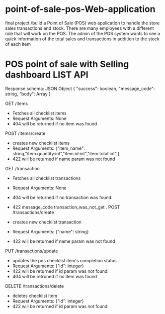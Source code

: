 # point-of-sale-pos-Web-application
final project  /build a Point of Sale (POS) web application to handle the store sales transactions and stock. There are many employees with a different role that will work on the POS. The admin of the POS system wants to see a quick information of the total sales and transactions in addition to the stock of each item
# POS point of sale with Selling dashboard  LIST API

Response schema: JSON Object {
"success": boolean,
"message_code": string,
"body": Array
}

GET /items

- Fetches all checklist items
- Request Arguments: None
- 404 will be returned if no item was found

POST /items/create

- creates new checklist items
- Request Arguments: {"item_name": string,"item.quantity:int","item.id:int","item.total:int",}
- 422 will be returned if name param was not found


GET /transaction

- Fetches all checklist transactions
- Request Arguments: None
- 404 will be returned if no transaction was found.
- 422  message_code transaction_was_not_get
 .
POST /transactions/create

- creates new checklist transaction
- Request Arguments: {"name": string}
- 422 will be returned if name param was not found

PUT /transactions/update

- updates the pos checklist item's completion status
- Request Arguments: {"id": integer}
- 422 will be returned if id param was not found
- 404 will be retruned if no item was found

DELETE /transactions/delete

- deletes checklist item
- Request Arguments: {"id": integer}
- 422 will be returned if id param was not found

